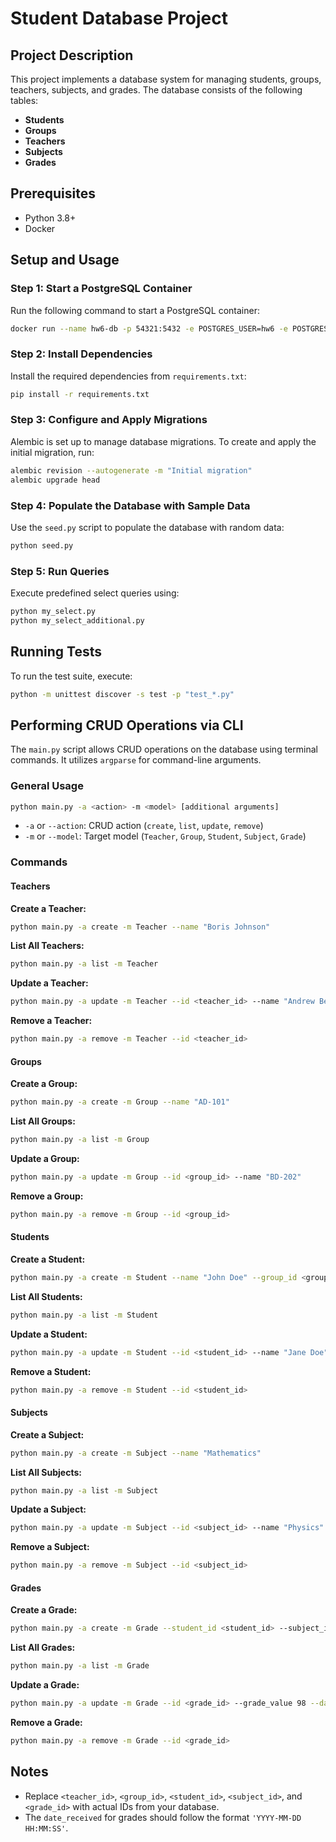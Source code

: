 # Student Database Project

## Project Description

This project implements a database system for managing students, groups, teachers, subjects, and grades. The database consists of the following tables:

- **Students**
- **Groups**
- **Teachers**
- **Subjects**
- **Grades**

## Prerequisites

- Python 3.8+
- Docker

## Setup and Usage

### Step 1: Start a PostgreSQL Container

Run the following command to start a PostgreSQL container:

```sh
docker run --name hw6-db -p 54321:5432 -e POSTGRES_USER=hw6 -e POSTGRES_PASSWORD=hw6pass -d postgres
```

### Step 2: Install Dependencies

Install the required dependencies from `requirements.txt`:

```sh
pip install -r requirements.txt
```

### Step 3: Configure and Apply Migrations

Alembic is set up to manage database migrations. To create and apply the initial migration, run:

```sh
alembic revision --autogenerate -m "Initial migration"
alembic upgrade head
```

### Step 4: Populate the Database with Sample Data

Use the `seed.py` script to populate the database with random data:

```sh
python seed.py
```

### Step 5: Run Queries

Execute predefined select queries using:

```sh
python my_select.py
python my_select_additional.py
```

## Running Tests

To run the test suite, execute:

```sh
python -m unittest discover -s test -p "test_*.py"
```

## Performing CRUD Operations via CLI

The `main.py` script allows CRUD operations on the database using terminal commands. It utilizes `argparse` for command-line arguments.

### General Usage

```sh
python main.py -a <action> -m <model> [additional arguments]
```

- `-a` or `--action`: CRUD action (`create`, `list`, `update`, `remove`)
- `-m` or `--model`: Target model (`Teacher`, `Group`, `Student`, `Subject`, `Grade`)

### Commands

#### Teachers

**Create a Teacher:**

```sh
python main.py -a create -m Teacher --name "Boris Johnson"
```

**List All Teachers:**

```sh
python main.py -a list -m Teacher
```

**Update a Teacher:**

```sh
python main.py -a update -m Teacher --id <teacher_id> --name "Andrew Bezos"
```

**Remove a Teacher:**

```sh
python main.py -a remove -m Teacher --id <teacher_id>
```

#### Groups

**Create a Group:**

```sh
python main.py -a create -m Group --name "AD-101"
```

**List All Groups:**

```sh
python main.py -a list -m Group
```

**Update a Group:**

```sh
python main.py -a update -m Group --id <group_id> --name "BD-202"
```

**Remove a Group:**

```sh
python main.py -a remove -m Group --id <group_id>
```

#### Students

**Create a Student:**

```sh
python main.py -a create -m Student --name "John Doe" --group_id <group_id>
```

**List All Students:**

```sh
python main.py -a list -m Student
```

**Update a Student:**

```sh
python main.py -a update -m Student --id <student_id> --name "Jane Doe" --group_id <group_id>
```

**Remove a Student:**

```sh
python main.py -a remove -m Student --id <student_id>
```

#### Subjects

**Create a Subject:**

```sh
python main.py -a create -m Subject --name "Mathematics"
```

**List All Subjects:**

```sh
python main.py -a list -m Subject
```

**Update a Subject:**

```sh
python main.py -a update -m Subject --id <subject_id> --name "Physics"
```

**Remove a Subject:**

```sh
python main.py -a remove -m Subject --id <subject_id>
```

#### Grades

**Create a Grade:**

```sh
python main.py -a create -m Grade --student_id <student_id> --subject_id <subject_id> --grade_value 95 --date_received "2025-03-16 17:41:59"
```

**List All Grades:**

```sh
python main.py -a list -m Grade
```

**Update a Grade:**

```sh
python main.py -a update -m Grade --id <grade_id> --grade_value 98 --date_received "2025-03-17 10:00:00"
```

**Remove a Grade:**

```sh
python main.py -a remove -m Grade --id <grade_id>
```

## Notes

- Replace `<teacher_id>`, `<group_id>`, `<student_id>`, `<subject_id>`, and `<grade_id>` with actual IDs from your database.
- The `date_received` for grades should follow the format `'YYYY-MM-DD HH:MM:SS'`.
